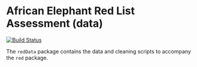 African Elephant Red List Assessment (data)
============================================
[![Build Status](https://app.travis-ci.com/cttedwards/redData.svg?token=oxZdiRsNesp8jgJE5pF3&branch=master)](https://app.travis-ci.com/cttedwards/redData)

The `redData` package contains the data and cleaning scripts to accompany the `red` package.

